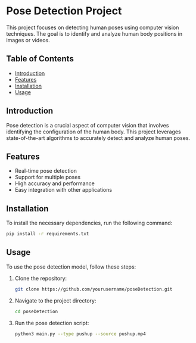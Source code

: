 # Pose Detection Project

This project focuses on detecting human poses using computer vision techniques. The goal is to identify and analyze human body positions in images or videos.

## Table of Contents
- [Introduction](#introduction)
- [Features](#features)
- [Installation](#installation)
- [Usage](#usage)

## Introduction

Pose detection is a crucial aspect of computer vision that involves identifying the configuration of the human body. This project leverages state-of-the-art algorithms to accurately detect and analyze human poses.

## Features

- Real-time pose detection
- Support for multiple poses
- High accuracy and performance
- Easy integration with other applications

## Installation

To install the necessary dependencies, run the following command:

```bash
pip install -r requirements.txt
```

## Usage

To use the pose detection model, follow these steps:

1. Clone the repository:
    ```bash
    git clone https://github.com/yourusername/poseDetection.git
    ```
2. Navigate to the project directory:
    ```bash
    cd poseDetection
    ```
3. Run the pose detection script:
    ```bash
    python3 main.py --type pushup --source pushup.mp4
    ```